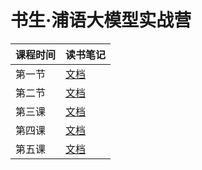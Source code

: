 # 书生·浦语大模型实战营

|课程时间|读书笔记|
|:---- |:---- |
|第一节  |[文档](./entry/entry.md)|
|第二节  |[文档](./helloworld/helloworld.md)|
|第三课  |[文档](./langchain/langchain.md)|
|第四课  |[文档](./xtuner/xtuner.md)|
|第五课  |[文档](./lmdeploy/lmdeploy.md)|
